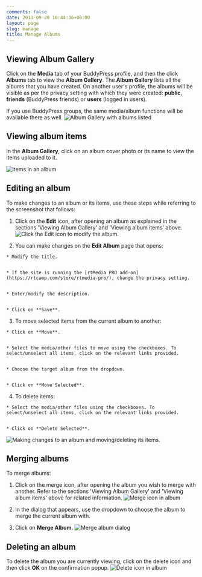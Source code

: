 ```yaml
---
comments: false
date: 2013-09-30 10:44:36+00:00
layout: page
slug: manage
title: Manage Albums
---
```


## Viewing Album Gallery


Click on the **Media** tab of your BuddyPress profile, and then the click **Albums** tab to view the **Album Gallery**. The **Album Gallery** lists all the albums that you have created. On another user's profile, the albums will be visible as per the privacy setting with which they were created: **public**, **friends** (BuddyPress friends) or **users** (logged in users).

If you use BuddyPress groups, the same media/album functions will be available there as well.
![Album Gallery with albums listed](https://rtcamp.com/wp-content/uploads/2013/09/albumGalleryWithAlbums.png)


## Viewing album items


In the **Album Gallery**, click on an album cover photo or its name to view the items uploaded to it.

![Items in an album](https://rtcamp.com/wp-content/uploads/2013/09/itemsInAnAlbum.png)


## Editing an album


To make changes to an album or its items, use these steps while referring to the screenshot that follows:



	
  1. Click on the **Edit** icon, after opening an album as explained in the sections 'Viewing Album Gallery' and 'Viewing album items' above.
![Click the Edit icon to modify the album.](https://rtcamp.com/wp-content/uploads/2013/09/EditIconModifyAlbum.png)

	
  2. You can make changes on the **Edit Album** page that opens:

	
    * Modify the title.

	
    * If the site is running the [rtMedia PRO add-on](https://rtcamp.com/store/rtmedia-pro/), change the privacy setting.

	
    * Enter/modify the description.

	
    * Click on **Save**.




	
  3. To move selected items from the current album to another:

	
    * Click on **Move**.

	
    * Select the media/other files to move using the checkboxes. To select/unselect all items, click on the relevant links provided.

	
    * Choose the target album from the dropdown.

	
    * Click on **Move Selected**.




	
  4. To delete items:

	
    * Select the media/other files using the checkboxes. To select/unselect all items, click on the relevant links provided.

	
    * Click on **Delete Selected**.





![Making changes to an album and moving/deleting its items.](https://rtcamp.com/wp-content/uploads/2013/09/EditingAnAlbum.png)


## Merging albums


To merge albums:



	
  1. Click on the merge icon, after opening the album you wish to merge with another. Refer to the sections 'Viewing Album Gallery' and 'Viewing album items' above for related information.
![Merge icon in album](https://rtcamp.com/wp-content/uploads/2013/09/mergeIconAlbum.png)

	
  2. In the dialog that appears, use the dropdown to choose the album to merge the current album with.

	
  3. Click on **Merge Album.**
![Merge album dialog](https://rtcamp.com/wp-content/uploads/2013/09/mergeAlbumDialog.png)




## Deleting an album


To delete the album you are currently viewing, click on the delete icon and then click **OK** on the confirmation popup.
![Delete icon in album](https://rtcamp.com/wp-content/uploads/2013/09/deleteIconInAlbum.png)
